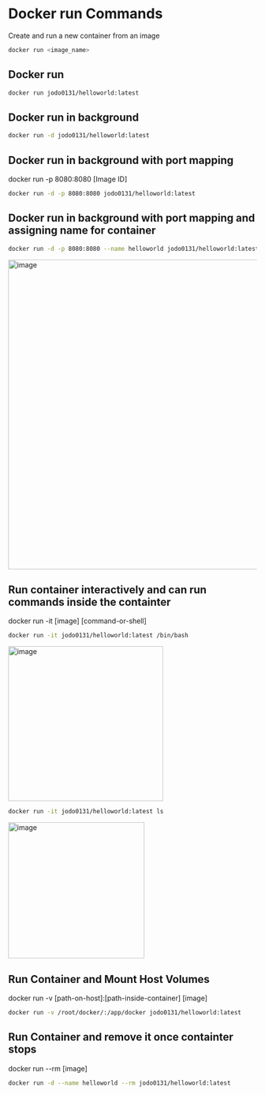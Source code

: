 # Docker run Commands

Create and run a new container from an image
```bash
docker run <image_name>
```

## Docker run
```bash
docker run jodo0131/helloworld:latest
```

## Docker run in background
```bash
docker run -d jodo0131/helloworld:latest 
```

## Docker run in background with port mapping
docker run -p 8080:8080 [Image ID]
```bash
docker run -d -p 8080:8080 jodo0131/helloworld:latest
```

## Docker run in background with port mapping and assigning name for container
```bash
docker run -d -p 8080:8080 --name helloworld jodo0131/helloworld:latest
```
<img width="628" alt="image" src="https://github.com/user-attachments/assets/57d58805-793f-41ac-b743-d237f40fb415">

## Run container interactively and can run commands inside the containter
docker run -it [image] [command-or-shell]
```bash
docker run -it jodo0131/helloworld:latest /bin/bash
```
<img width="314" alt="image" src="https://github.com/user-attachments/assets/8b60bed9-68de-418a-accf-fd0b07bec5b5">

```bash
docker run -it jodo0131/helloworld:latest ls
```
<img width="276" alt="image" src="https://github.com/user-attachments/assets/6d7e5722-4dd4-4ae3-a172-9a0292c82b2b">

## Run Container and Mount Host Volumes
docker run -v [path-on-host]:[path-inside-container] [image]
```bash
docker run -v /root/docker/:/app/docker jodo0131/helloworld:latest
```

## Run Container and remove it once containter stops
docker run --rm [image]
```bash
docker run -d --name helloworld --rm jodo0131/helloworld:latest
```


















